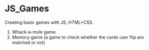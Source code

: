 # JS_Games
Creating basic games with JS, HTML+CSS.
1. Whack-a-mole game.
2. Memory-game (a game to check whether the cards user flip are matched or not)

